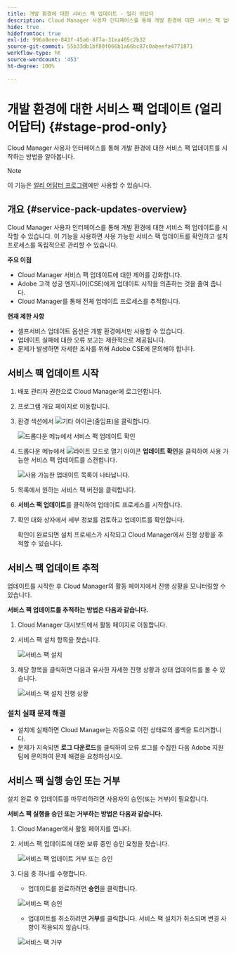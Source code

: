 ```yaml
---
title: 개발 환경에 대한 서비스 팩 업데이트 - 얼리 어답터
description: Cloud Manager 사용자 인터페이스를 통해 개발 환경에 대한 서비스 팩 업데이트를 시작하는 방법을 알아봅니다.
hide: true
hidefromtoc: true
exl-id: 996a8eee-843f-45a6-8f7a-31ea405c2b32
source-git-commit: 55b33db1bf80f066b1a66bc87c0abeefa4771871
workflow-type: ht
source-wordcount: '453'
ht-degree: 100%

---
```


# 개발 환경에 대한 서비스 팩 업데이트 (얼리 어답터) {#stage-prod-only}

Cloud Manager 사용자 인터페이스를 통해 개발 환경에 대한 서비스 팩 업데이트를 시작하는 방법을 알아봅니다.

>[!NOTE]
>
>이 기능은 [얼리 어답터 프로그램](/help/release-notes/current.md#early-adoption)에만 사용할 수 있습니다.

## 개요 {#service-pack-updates-overview}

Cloud Manager 사용자 인터페이스를 통해 개발 환경에 대한 서비스 팩 업데이트를 시작할 수 있습니다. 이 기능을 사용하면 사용 가능한 서비스 팩 업데이트를 확인하고 설치 프로세스를 독립적으로 관리할 수 있습니다.

**주요 이점**

* Cloud Manager 서비스 팩 업데이트에 대한 제어를 강화합니다.
* Adobe 고객 성공 엔지니어(CSE)에게 업데이트 시작을 의존하는 것을 줄여 줍니다.
* Cloud Manager를 통해 전체 업데이트 프로세스를 추적합니다.

**현재 제한 사항**

* 셀프서비스 업데이트 옵션은 개발 환경에서만 사용할 수 있습니다.
* 업데이트 실패에 대한 오류 보고는 제한적으로 제공됩니다.
* 문제가 발생하면 자세한 조사를 위해 Adobe CSE에 문의해야 합니다.

## 서비스 팩 업데이트 시작

1. 배포 관리자 권한으로 Cloud Manager에 로그인합니다.
1. 프로그램 개요 페이지로 이동합니다.
1. 환경 섹션에서 ![기타 아이콘(줄임표)](https://spectrum.adobe.com/static/icons/workflow_18/Smock_More_18_N.svg)을 클릭합니다.

   ![드롭다운 메뉴에서 서비스 팩 업데이트 확인](/help/using/assets/service-pack-check-for-updates.png)

1. 드롭다운 메뉴에서 ![라이트 모드로 열기 아이콘](https://spectrum.adobe.com/static/icons/workflow_18/Smock_OpenInLight_18_N.svg) **업데이트 확인**&#x200B;을 클릭하여 사용 가능한 서비스 팩 업데이트를 스캔합니다.

   ![사용 가능한 업데이트 목록이 나타납니다.](/help/using/assets/service-pack-versions.png)

1. 목록에서 원하는 서비스 팩 버전을 클릭합니다.
1. **서비스 팩 업데이트**&#x200B;를 클릭하여 업데이트 프로세스를 시작합니다.
1. 확인 대화 상자에서 세부 정보를 검토하고 업데이트를 확인합니다.

   확인이 완료되면 설치 프로세스가 시작되고 Cloud Manager에서 진행 상황을 추적할 수 있습니다.

## 서비스 팩 업데이트 추적

업데이트를 시작한 후 Cloud Manager의 활동 페이지에서 진행 상황을 모니터링할 수 있습니다.

**서비스 팩 업데이트를 추적하는 방법은 다음과 같습니다.**

1. Cloud Manager 대시보드에서 활동 페이지로 이동합니다.
1. 서비스 팩 설치 항목을 찾습니다.

   ![서비스 팩 설치](/help/using/assets/service-pack-installation.png)

1. 해당 항목을 클릭하면 다음과 유사한 자세한 진행 상황과 상태 업데이트를 볼 수 있습니다.

   ![서비스 팩 설치 진행 상황](/help/using/assets/service-pack-progression.png)

### 설치 실패 문제 해결

* 설치에 실패하면 Cloud Manager는 자동으로 이전 상태로의 롤백을 트리거합니다.
* 문제가 지속되면 **로그 다운로드**&#x200B;를 클릭하여 오류 로그를 수집한 다음 Adobe 지원 팀에 문의하여 문제 해결을 요청하십시오.

## 서비스 팩 실행 승인 또는 거부

설치 완료 후 업데이트를 마무리하려면 사용자의 승인(또는 거부)이 필요합니다.

**서비스 팩 실행을 승인 또는 거부하는 방법은 다음과 같습니다.**

1. Cloud Manager에서 활동 페이지를 엽니다.
1. 서비스 팩 업데이트에 대한 보류 중인 승인 요청을 찾습니다.

   ![서비스 팩 업데이트 거부 또는 승인](/help/using/assets/service-pack-reject-approve.png)

1. 다음 중 하나를 수행합니다.

   * 업데이트를 완료하려면 **승인**&#x200B;을 클릭합니다.

   ![서비스 팩 승인](/help/using/assets/service-pack-approve.png)

   * 업데이트를 취소하려면 **거부**를 클릭합니다.
서비스 팩 설치가 취소되며 변경 사항이 적용되지 않습니다.

   ![서비스 팩 거부](/help/using/assets/service-pack-reject.png)
